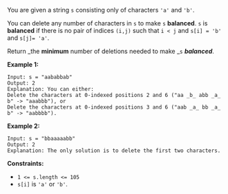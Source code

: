 You are given a string `s` consisting only of characters `'a'` and `'b'`​​​​.

You can delete any number of characters in `s` to make `s` **balanced**. `s`
is **balanced** if there is no pair of indices `(i,j)` such that `i < j` and
`s[i] = 'b'` and `s[j]= 'a'`.

Return _the **minimum** number of deletions needed to make _`s`
_**balanced**_.



**Example 1:**

    
    
    Input: s = "aababbab"
    Output: 2
    Explanation: You can either:
    Delete the characters at 0-indexed positions 2 and 6 ("aa _b_ abb _a_ b" -> "aaabbb"), or
    Delete the characters at 0-indexed positions 3 and 6 ("aab _a_ bb _a_ b" -> "aabbbb").
    

**Example 2:**

    
    
    Input: s = "bbaaaaabb"
    Output: 2
    Explanation: The only solution is to delete the first two characters.
    



**Constraints:**

  * `1 <= s.length <= 105`
  * `s[i]` is `'a'` or `'b'`​​.

